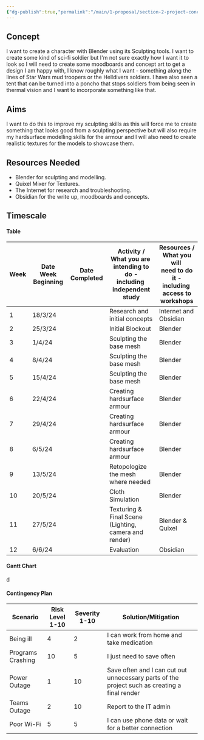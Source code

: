 ```yaml
---
{"dg-publish":true,"permalink":"/main/1-proposal/section-2-project-concept/"}
---
```


## Concept

I want to create a character with Blender using its Sculpting tools. I want to
create some kind of sci-fi soldier but I'm not sure exactly how I want it to look so I will need to create some moodboards and concept art to get a design I am happy with, I know roughly what I want - something along the lines of Star Wars mud troopers or the Helldivers soldiers. I have also seen a tent that can be turned into a poncho that stops soldiers from being seen in thermal vision and I want to incorporate something like that.

## Aims

I want to do this to improve my sculpting skills as this will force me to create something that looks good from a sculpting perspective but will also require my hardsurface modelling skills for the armour and I will also need to create realistic textures for the models to showcase them. 

## Resources Needed

- Blender for sculpting and modelling.
- Quixel Mixer for Textures.
- The Internet for research and troubleshooting.
- Obsidian for the write up, moodboards and concepts.

## Timescale

#### Table

| Week | Date Week Beginning | Date Completed | Activity / What you are <br>intending to do - including <br>independent study | Resources / What you will <br>need to do it - including <br>access to workshops |
| ---- | ------------------- | -------------- | ----------------------------------------------------------------------------- | ------------------------------------------------------------------------------- |
| 1    | 18/3/24             |                | Research and initial concepts                                                 | Internet and Obsidian                                                           |
| 2    | 25/3/24             |                | Initial Blockout                                                              | Blender                                                                         |
| 3    | 1/4/24              |                | Sculpting the base mesh                                                       | Blender                                                                         |
| 4    | 8/4/24              |                | Sculpting the base mesh                                                       | Blender                                                                         |
| 5    | 15/4/24             |                | Sculpting the base mesh                                                       | Blender                                                                         |
| 6    | 22/4/24             |                | Creating hardsurface armour                                                   | Blender                                                                         |
| 7    | 29/4/24             |                | Creating hardsurface armour                                                   | Blender                                                                         |
| 8    | 6/5/24              |                | Creating hardsurface armour                                                   | Blender                                                                         |
| 9    | 13/5/24             |                | Retopologize the mesh where needed                                            | Blender                                                                         |
| 10   | 20/5/24             |                | Cloth Simulation                                                              | Blender                                                                         |
| 11   | 27/5/24             |                | Texturing & Final Scene (Lighting, camera and render)                         | Blender & Quixel                                                                |
| 12   | 6/6/24              |                | Evaluation                                                                    | Obsidian                                                                        |
#### Gantt Chart

d

#### Contingency Plan

| Scenario          | Risk Level 1-10 | Severity 1-10 | Solution/Mitigation                                                                           |
| ----------------- | --------------- | ------------- | --------------------------------------------------------------------------------------------- |
| Being ill         | 4               | 2             | I can work from home and take medication                                                      |
| Programs Crashing | 10              | 5             | I just need to save often                                                                     |
| Power Outage      | 1               | 10            | Save often and I can cut out unnecessary parts of the project such as creating a final render |
| Teams Outage      | 2               | 10            | Report to the IT admin                                                                        |
| Poor Wi-Fi        | 5               | 5             | I can use phone data or wait for a better connection                                          |
